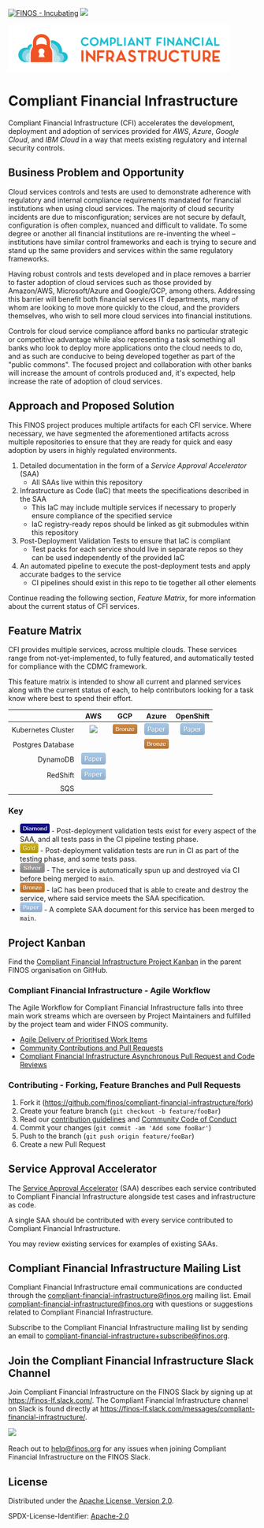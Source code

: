 [![FINOS - Incubating](https://cdn.jsdelivr.net/gh/finos/contrib-toolbox@master/images/badge-incubating.svg)](https://finosfoundation.atlassian.net/wiki/display/FINOS/Incubating)
[<img src="https://img.shields.io/badge/slack-@finos/compliant%20financial%20infrastructure-green.svg?logo=slack">](https://finos-lf.slack.com/messages/compliant-financial-infrastructure/)

<img src="https://github.com/finos/branding/blob/master/project-logos/active-project-logos/Compliant%20Financial%20Infrastructure%20Logo/Horizontal/2021_CFI_Logo_Horizontal.png?raw=true" width="450">


# Compliant Financial Infrastructure
Compliant Financial Infrastructure (CFI) accelerates the development, deployment and adoption of services provided for _AWS_, _Azure_, _Google Cloud_, and _IBM Cloud_ in a way that meets existing regulatory and internal security controls.

## Business Problem and Opportunity
Cloud services controls and tests are used to demonstrate adherence with regulatory and internal compliance requirements mandated for financial institutions when using cloud services. The majority of cloud security incidents are due to misconfiguration; services are not secure by default, configuration is often complex, nuanced and difficult to validate. To some degree or another all financial institutions are re-inventing the wheel – institutions have similar control frameworks and each is trying to secure and stand up the same providers and services within the same regulatory frameworks.

Having robust controls and tests developed and in place removes a barrier to faster adoption of cloud services such as those provided by Amazon/AWS, Microsoft/Azure and Google/GCP, among others. Addressing this barrier will benefit both financial services IT departments, many of whom are looking to move more quickly to the cloud, and the providers themselves, who wish to sell more cloud services into financial institutions.

Controls for cloud service compliance afford banks no particular strategic or competitive advantage while also representing a task something all banks who look to deploy more applications onto the cloud needs to do, and as such are conducive to being developed together as part of the "public commons". The focused project and collaboration with other banks will increase the amount of controls produced and, it's expected, help increase the rate of adoption of cloud services.

## Approach and Proposed Solution

This FINOS project produces multiple artifacts for each CFI service.
Where necessary, we have segmented the aforementioned artifacts across multiple repositories
to ensure that they are ready for quick and easy adoption by users in highly regulated environments.

1. Detailed documentation in the form of a _Service Approval Accelerator_ (SAA)
    - All SAAs live within this repository
1. Infrastructure as Code (IaC) that meets the specifications described in the SAA
    - This IaC may include multiple services if necessary to properly ensure compliance of the specified service
    - IaC registry-ready repos should be linked as git submodules within this repository
1. Post-Deployment Validation Tests to ensure that IaC is compliant
    - Test packs for each service should live in separate repos so they can be used independently of the provided IaC
1. An automated pipeline to execute the post-deployment tests and apply accurate badges to the service
    - CI pipelines should exist in this repo to tie together all other elements

Continue reading the following section, _Feature Matrix_,
for more information about the current status of CFI services.

## Feature Matrix

CFI provides multiple services, across multiple clouds. 
These services range from not-yet-implemented, to fully featured,
and automatically tested for compliance with the CDMC framework.

This feature matrix is intended to show all current and planned services along with the current status of each,
to help contributors looking for a task know where best to spend their effort.

|                    |         AWS                                                                             |         GCP                                                     |        Azure                                                 |    OpenShift                                               |
| ------------------:|:---------------------------------------------------------------------------------------:|:--------------------------------------------------------------: |:------------------------------------------------------------:|:----------------------------------------------------------:|
| Kubernetes Cluster | ![](https://byob.yarr.is/shuchitach/compliant-financial-infrastructure/eks-terraform)   | <img src="docs/_images/bronze.png"  alt="bronze" width="50"/>   |  <img src="docs/_images/paper.png" alt="paper" width="50"/>  | <img src="docs/_images/paper.png" alt="paper" width="50"/> |
|  Postgres Database |                                                                                         |                                                                 |  <img src="docs/_images/bronze.png" alt="bronze" width="50"/>|                                                            |
|           DynamoDB |  <img src="docs/_images/paper.png" alt="paper" width="50"/>                             |                                                                 |                                                              |                                                            |
|           RedShift |  <img src="docs/_images/paper.png" alt="paper" width="50"/>                             |                                                                 |                                                              |                                                            |
|                SQS |                                                                                         |                                                                 |                                                              |                                                            |


### Key

- <img src="docs/_images/diamond.png" alt="diamond" width="60" height="20"/> - Post-deployment validation tests exist for every aspect of the SAA,
and all tests pass in the CI pipeline testing phase.
- <img src="docs/_images/gold.png" alt="gold" width="37" height="20"/> - Post-deployment validation tests are run in CI as part of the testing phase,
and some tests pass.
- <img src="docs/_images/silver.png" alt="silver" width="50" height="20"/> - The service is automatically spun up and destroyed via CI before being merged to `main`.
- <img src="docs/_images/bronze.png"  alt="bronze" width="50" height="20"/> - IaC has been produced that is able to create and destroy the service,
where said service meets the SAA specification.
- <img src="docs/_images/paper.png" alt="paper" width="45" height="20"/> - A complete SAA document for this service has been merged to `main`.

## Project Kanban
Find the [Compliant Financial Infrastructure Project Kanban](https://github.com/orgs/finos/projects/1) in the parent FINOS organisation on GitHub.

### Compliant Financial Infrastructure - Agile Workflow

The Agile Workflow for Compliant Financial Infrastructure falls into three main work streams which are overseen by Project Maintainers and fulfilled by the project team and wider FINOS community.

- [Agile Delivery of Prioritised Work Items](https://github.com/finos/compliant-financial-infrastructure/tree/main/docs/agile-workflow#agile)
- [Community Contributions and Pull Requests](https://github.com/finos/compliant-financial-infrastructure/tree/main/docs/agile-workflow#community)
- [Compliant Financial Infrastructure Asynchronous Pull Request and Code Reviews](https://github.com/finos/compliant-financial-infrastructure/tree/main/docs/agile-workflow#reviews)

### Contributing - Forking, Feature Branches and Pull Requests

1. Fork it (<https://github.com/finos/compliant-financial-infrastructure/fork>)
2. Create your feature branch (`git checkout -b feature/fooBar`)
3. Read our [contribution guidelines](.github/CONTRIBUTING.md) and [Community Code of Conduct](https://www.finos.org/code-of-conduct)
4. Commit your changes (`git commit -am 'Add some fooBar'`)
5. Push to the branch (`git push origin feature/fooBar`)
6. Create a new Pull Request

## Service Approval Accelerator

The [Service Approval Accelerator](templates/ServiceApprovalAcceleratorTemplate.md) (SAA) describes each service contributed to Compliant Financial Infrastructure alongside test cases and infrastructure as code.

A single SAA should be contributed with every service contributed to Compliant Financial Infrastructure. 

You may review existing services for examples of existing SAAs.

## Compliant Financial Infrastructure Mailing List
Compliant Financial Infrastructure email communications are conducted through the compliant-financial-infrastructure@finos.org mailing list. Email compliant-financial-infrastructure@finos.org with questions or suggestions related to Compliant Financial Infrastructure.

Subscribe to the Compliant Financial Infrastructure mailing list by sending an email to compliant-financial-infrastructure+subscribe@finos.org.

## Join the Compliant Financial Infrastructure Slack Channel
Join Compliant Financial Infrastructure on the FINOS Slack by signing up at https://finos-lf.slack.com/. The Compliant Financial Infrastructure channel on Slack is found directly at https://finos-lf.slack.com/messages/compliant-financial-infrastructure/.

[<img src="https://img.shields.io/badge/slack-@finos/cloud%20service%20certification-green.svg?logo=slack">](https://finos-lf.slack.com/messages/compliant-financial-infrastructure/)

Reach out to help@finos.org for any issues when joining Compliant Financial Infrastructure on the FINOS Slack.

## License

Distributed under the [Apache License, Version 2.0](http://www.apache.org/licenses/LICENSE-2.0).

SPDX-License-Identifier: [Apache-2.0](https://spdx.org/licenses/Apache-2.0)
